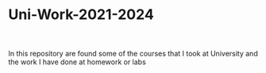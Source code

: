 # Uni-Work-2021-2024 <br /><br />
In this repository are found some of the courses that I took at University and the work I have done at homework or labs
